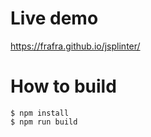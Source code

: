 # Live demo

https://frafra.github.io/jsplinter/

# How to build

```
$ npm install
$ npm run build
```

